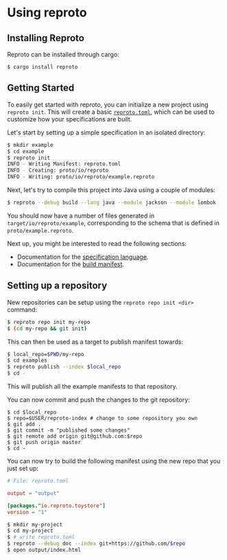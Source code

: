 # Using reproto

## Installing Reproto

Reproto can be installed through cargo:

```
$ cargo install reproto
```

## Getting Started

To easily get started with reproto, you can initialize a new project using `reproto init`.
This will create a basic [`reproto.toml`](manifest.md), which can be used to customize how your
specifications are built.

Let's start by setting up a simple specification in an isolated directory:

```bash
$ mkdir example
$ cd example
$ reproto init
INFO - Writing Manifest: reproto.toml
INFO - Creating: proto/io/reproto
INFO - Writing: proto/io/reproto/example.reproto
```

Next, let's try to compile this project into Java using a couple of modules:

```bash
$ reproto --debug build --lang java --module jackson --module lombok
```

You should now have a number of files generated in `target/io/reproto/example`, corresponding to
the schema that is defined in `proto/example.reproto`.

Next up, you might be interested to read the following sections:

* Documentation for the [specification language](spec.md).
* Documentation for the [build manifest](manifest.md).

## Setting up a repository

New repositories can be setup using the `reproto repo init <dir>` command:

```bash
$ reproto repo init my-repo
$ (cd my-repo && git init)
```

This can then be used as a target to publish manifest towards:

```bash
$ local_repo=$PWD/my-repo
$ cd examples
$ reproto publish --index $local_repo
$ cd -
```

This will publish all the example manifests to that repository.

You can now commit and push the changes to the git repository:

```
$ cd $local_repo
$ repo=$USER/reproto-index # change to some repository you own
$ git add .
$ git commit -m "published some changes"
$ git remote add origin git@github.com:$repo
$ git push origin master
$ cd -
```

You can now try to build the following manifest using the new repo that you just set up:

```toml
# File: reproto.toml

output = "output"

[packages."io.reproto.toystore"]
version = "1"
```

```bash
$ mkdir my-project
$ cd my-project
$ # write reproto.toml
$ reproto --debug doc --index git+https://github.com/$repo
$ open output/index.html
```
